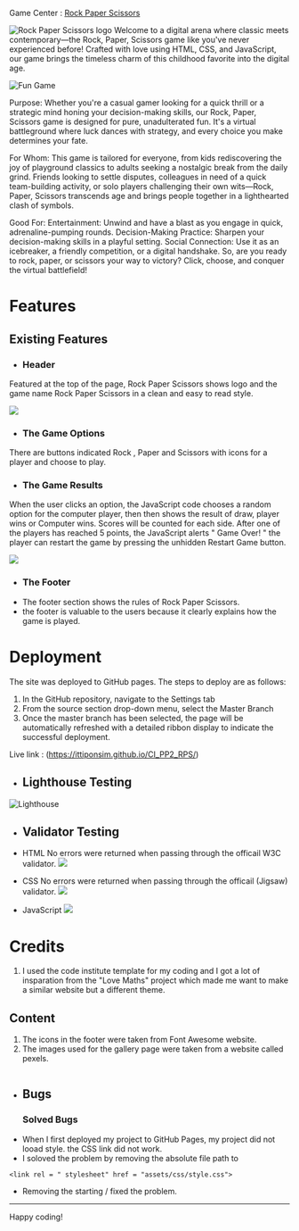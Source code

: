 

 Game Center : [ Rock Paper Scissors ](https://ittiponsim.github.io/CI_PP2_RPS/)

![Rock Paper Scissors logo](assets/images/readme_logo.png)
Welcome to a digital arena where classic meets contemporary—the Rock, Paper, Scissors game like you've never experienced before! Crafted with love using HTML, CSS, and JavaScript, our game brings the timeless charm of this childhood favorite into the digital age.

![Fun Game](assets/images/RPS_mockup.png)

Purpose:
Whether you're a casual gamer looking for a quick thrill or a strategic mind honing your decision-making skills, our Rock, Paper, Scissors game is designed for pure, unadulterated fun. It's a virtual battleground where luck dances with strategy, and every choice you make determines your fate.

For Whom:
This game is tailored for everyone, from kids rediscovering the joy of playground classics to adults seeking a nostalgic break from the daily grind. Friends looking to settle disputes, colleagues in need of a quick team-building activity, or solo players challenging their own wits—Rock, Paper, Scissors transcends age and brings people together in a lighthearted clash of symbols.

Good For:
Entertainment: Unwind and have a blast as you engage in quick, adrenaline-pumping rounds.
Decision-Making Practice: Sharpen your decision-making skills in a playful setting.
Social Connection: Use it as an icebreaker, a friendly competition, or a digital handshake.
So, are you ready to rock, paper, or scissors your way to victory? Click, choose, and conquer the virtual battlefield!

# Features

## Existing Features

* ### Header
Featured at the top of the page, Rock Paper Scissors shows logo and the game name Rock Paper Scissors in a clean and easy to read style.

![](assets/images/feature_1.png)
* ### The Game Options
There are buttons indicated Rock , Paper and Scissors with icons for a player and choose to play.
* ### The Game Results
When the user clicks an option, the JavaScript code chooses a random option for the computer player, then then shows the result of draw, player wins or Computer wins. Scores will be counted for each side.
After one of the players has reached 5 points, the JavaScript alerts " Game Over! " 
the player can restart the game by pressing the unhidden Restart Game button. 

![](assets/images/feature2.png)

* ### The Footer
* The footer section shows the rules of Rock Paper Scissors.
* the footer is valuable to the users because it clearly explains how the game is played.


 # Deployment
The site was deployed to GitHub pages. The steps to deploy are as follows:
1. In the GitHub repository, navigate to the Settings tab
2. From the source section drop-down menu, select the Master Branch
3. Once the master branch has been selected, the page will be automatically refreshed with a detailed ribbon display to indicate the successful deployment.

Live link : (https://ittiponsim.github.io/CI_PP2_RPS/)

* ## Lighthouse Testing
 ![ Lighthouse ](assets/images/lighthouse.png)

* ## Validator Testing
* HTML
  No errors were returned when passing through the officail W3C validator.
  ![](assets/images/html_check.png)

* CSS
No errors were returned when passing through the officail (Jigsaw) validator.
![](assets/images/css_check.png)

* JavaScript
![](assets/images/wave_check.png)

# Credits
1. I used the code institute template for my coding and I got a lot of insparation from the "Love Maths" project which made me want to make a similar website but a different theme.

## Content
1. The icons in the footer were taken from Font Awesome website.
2. The images used for the gallery page were taken from a website called pexels.

![]()

* ## Bugs
  ### Solved Bugs
 * When I first deployed my project to GitHub Pages, my project did not looad style. the CSS link did not work.
 * I soloved the problem by removing the absolute file path to 

  `<link rel = " stylesheet" href = "assets/css/style.css">`

 * Removing the starting / fixed the problem.





---

Happy coding!
